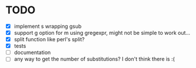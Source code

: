 # TODO #
- [x] implement s wrapping gsub
- [x] support g option for m using gregexpr, might not be simple to work out...
- [x] split function like perl's split?
- [x] tests
- [ ] documentation
- [ ] any way to get the number of substitutions?  I don't think there is :(
